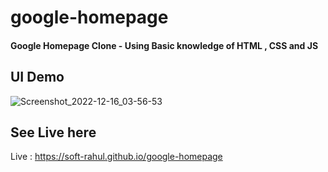 # google-homepage
#### Google Homepage Clone - Using Basic knowledge of HTML , CSS and JS

## UI Demo
![Screenshot_2022-12-16_03-56-53](https://user-images.githubusercontent.com/116769878/207980561-be72d5e8-c75f-4552-9dba-aaa35ec2ec11.png)

## See Live here 
Live : https://soft-rahul.github.io/google-homepage
